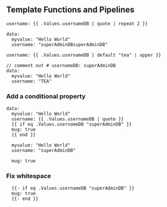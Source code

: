 ## Template Functions and Pipelines
`username: {{ .Values.usernameDB | quote | repeat 2 }}`
```
data:
  myvalue: "Hello World"
  username: "superAdminDBsuperAdminDB"
```
`username: {{ .Values.usernameDB | default "tea" | upper }}`
```
// comment out # usernameDB: superAdminDB 
data:
  myvalue: "Hello World"
  username: "TEA"
```

### Add a conditional property

```
data:
  myvalue: "Hello World"
  username: {{ .Values.usernameDB | quote }}
  {{ if eq .Values.usernameDB "superAdminDB" }}
  mug: true
  {{ end }}

  myvalue: "Hello World"
  username: "superAdminDB"
  
  mug: true
```
### Fix whitespace
```
  {{- if eq .Values.usernameDB "superAdminDB" }}
  mug: true
  {{- end }}
```
